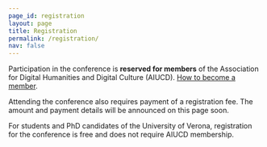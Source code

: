 ```yaml
---
page_id: registration
layout: page
title: Registration
permalink: /registration/
nav: false
---
```


Participation in the conference is **reserved for members** of the Association for Digital Humanities and Digital Culture (AIUCD). [How to become a member](https://www.aiucd.it/modalita-di-iscrizione-allassociazione/).  
 
Attending the conference also requires payment of a registration fee. The amount and payment details will be announced on this page soon.  
 
For students and PhD candidates of the University of Verona, registration for the conference is free and does not require AIUCD membership.
